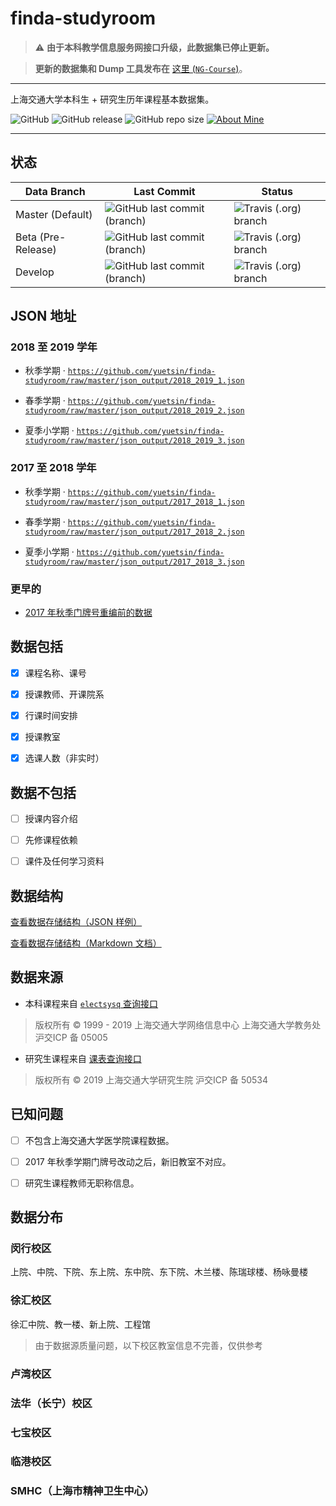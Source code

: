 # finda-studyroom

> ⚠️ **由于本科教学信息服务网接口升级，此数据集已停止更新。**

> **更新的数据集和 Dump 工具发布在** [这里 (`NG-Course`)](https://github.com/yuetsin/NG-Course)。

---

上海交通大学本科生 + 研究生历年课程基本数据集。

![GitHub](https://img.shields.io/github/license/yuetsin/finda-studyroom.svg?style=flat-square)
![GitHub release](https://img.shields.io/github/release/yuetsin/finda-studyroom.svg?style=flat-square)
![GitHub repo size](https://img.shields.io/github/repo-size/yuetsin/finda-studyroom.svg?style=flat-square)
[![About Mine](https://img.shields.io/badge/see-mine-inactive.svg?style=flat-square)](https://github.com/yuetsin/curricula)

---

## 状态

| Data Branch | Last Commit | Status |
| ------------- | ------------- | ------------- |
| Master (Default) | ![GitHub last commit (branch)](https://img.shields.io/github/last-commit/yuetsin/finda-studyroom/master.svg?style=flat-square) | ![Travis (.org) branch](https://img.shields.io/travis/yuetsin/finda-studyroom/master.svg?logo=appveyor&style=flat-square)  |
| Beta (Pre-Release) | ![GitHub last commit (branch)](https://img.shields.io/github/last-commit/yuetsin/finda-studyroom/be-ta.svg?style=flat-square) | ![Travis (.org) branch](https://img.shields.io/travis/yuetsin/finda-studyroom/be-ta.svg?logo=appveyor&style=flat-square)  |
| Develop | ![GitHub last commit (branch)](https://img.shields.io/github/last-commit/yuetsin/finda-studyroom/dev.svg?style=flat-square) | ![Travis (.org) branch](https://img.shields.io/travis/yuetsin/finda-studyroom/dev.svg?logo=appveyor&style=flat-square)  |

## JSON 地址

### 2018 至 2019 学年
* 秋季学期 · [`https://github.com/yuetsin/finda-studyroom/raw/master/json_output/2018_2019_1.json`](https://github.com/yuetsin/finda-studyroom/raw/master/json_output/2018_2019_1.json)

* 春季学期 · [`https://github.com/yuetsin/finda-studyroom/raw/master/json_output/2018_2019_2.json`](https://github.com/yuetsin/finda-studyroom/raw/master/json_output/2018_2019_2.json)

* 夏季小学期 · [`https://github.com/yuetsin/finda-studyroom/raw/master/json_output/2018_2019_3.json`](https://github.com/yuetsin/finda-studyroom/raw/master/json_output/2018_2019_3.json)

### 2017 至 2018 学年
* 秋季学期 · [`https://github.com/yuetsin/finda-studyroom/raw/master/json_output/2017_2018_1.json`](https://github.com/yuetsin/finda-studyroom/raw/master/json_output/2017_2018_1.json)

* 春季学期 · [`https://github.com/yuetsin/finda-studyroom/raw/master/json_output/2017_2018_2.json`](https://github.com/yuetsin/finda-studyroom/raw/master/json_output/2017_2018_2.json)

* 夏季小学期 · [`https://github.com/yuetsin/finda-studyroom/raw/master/json_output/2017_2018_3.json`](https://github.com/yuetsin/finda-studyroom/raw/master/json_output/2017_2018_3.json)

### 更早的

* [2017 年秋季门牌号重编前的数据](https://github.com/yuetsin/finda-studyroom/tree/master/json_output)

## 数据包括

- [x] 课程名称、课号

- [x] 授课教师、开课院系

- [x] 行课时间安排

- [x] 授课教室

- [x] 选课人数（非实时）

## 数据**不**包括

- [ ] 授课内容介绍

- [ ] 先修课程依赖

- [ ] 课件及任何学习资料

## 数据结构

[查看数据存储结构（JSON 样例）](https://github.com/yuetsin/finda-studyroom/blob/master/struct/structure.jsonnet)

[查看数据存储结构（Markdown 文档）](https://github.com/yuetsin/finda-studyroom/blob/master/format/format.md)

## 数据来源

* 本科课程来自 [`electsysq` 查询接口](http://electsysq.sjtu.edu.cn/ReportServer/Pages/ReportViewer.aspx?%2fExamArrange%2fLessonArrangeForOthers&rs:Command=Render)

> 版权所有 © 1999 - 2019 上海交通大学网络信息中心 上海交通大学教务处 沪交ICP 备 05005

* 研究生课程来自 [课表查询接口](http://www.yjs.sjtu.edu.cn:81/epstar/web/outer/KKBJ_CX/kkbj.jsp)

> 版权所有 © 2019 上海交通大学研究生院 沪交ICP 备 50534

## 已知问题

- [ ] 不包含上海交通大学医学院课程数据。

- [ ] 2017 年秋季学期门牌号改动之后，新旧教室不对应。

- [ ] 研究生课程教师无职称信息。

## 数据分布

### 闵行校区
上院、中院、下院、东上院、东中院、东下院、木兰楼、陈瑞球楼、杨咏曼楼

### 徐汇校区
徐汇中院、教一楼、新上院、工程馆

 > 由于数据源质量问题，以下校区教室信息不完善，仅供参考
### 卢湾校区
### 法华（长宁）校区
### 七宝校区
### 临港校区
### SMHC（上海市精神卫生中心）
